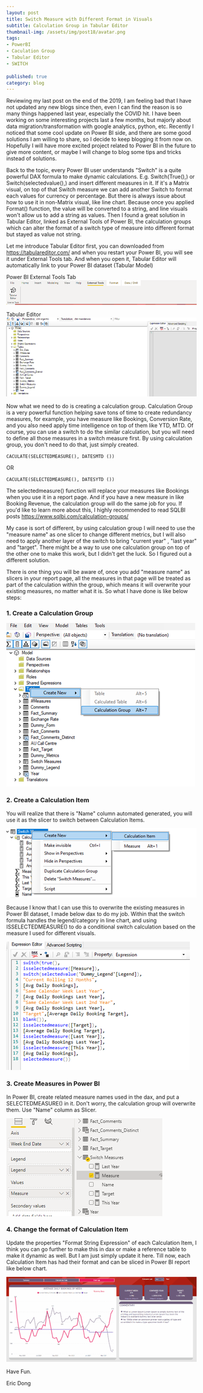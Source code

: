 ```yaml
---
layout: post
title: Switch Measure with Different Format in Visuals
subtitle: Calculation Group in Tabular Editor
thumbnail-img: /assets/img/post18/avatar.png
tags:
- PowerBI
- Caculation Group
- Tabular Editor
- SWITCH

published: true
category: blog
---
```


Reviewing my last post on the end of the 2019, I am feeling bad that I have not updated any new blogs since then, even I can find the reason is so many things happened last year, especially the COVID hit. I have been working on some interesting projects last a few months, but majorly about data migration/transformation with google analytics, python, etc. Recently I noticed that some cool update on Power BI side, and there are some good solutions I am willing to share, so I decide to keep blogging it from now on. Hopefully I will have more excited project related to Power BI in the future to give more content, or maybe I will change to blog some tips and tricks instead of solutions.

Back to the topic, every Power BI user understands "Switch" is a quite powerful DAX formula to make dynamic calculations. E.g. Switch(True(),) or Switch(selectedvalue(),) and insert different measures in it. If it's a Matrix visual, on top of that Switch measure we can add another Switch to format each values for currency or percentage. But there is always issue about how to use it in non-Matrix visual, like line chart. Because once you applied Format() function, the value will be converted to a string, and line visuals won't allow us to add a string as values. Then I found a great solution in Tabular Editor, linked as External Tools of Power BI, the calculation groups which can alter the format of a switch type of measure into different format but stayed as value not string.

Let me introduce Tabular Editor first, you can downloaded from https://tabulareditor.com/ and when you restart your Power BI, you will see it under External Tools tab. And when you open it, Tabular Editor will automatically link to your Power BI dataset (Tabular Model)

Power BI External Tools Tab
![screenshot1](/assets/img/post18/tools.png)

Tabular Editor
![screenshot1](/assets/img/post18/tabular.png)

Now what we need to do is creating a calculation group. Calculation Group is a very powerful function helping save tons of time to create redundancy measures, for example, you have measure like Bookings, Conversion Rate, and you also need apply time intelligence on top of them like YTD, MTD. Of course, you can use a switch to do the similar calculation, but you will need to define all those measures in a switch measure first. By using calculation group, you don't need to do that, just simply created.

```
CACULATE(SELECTEDMEASURE(), DATESMTD ())
```
OR
```
CACULATE(SELECTEDMEASURE(), DATESYTD ())
```

The selectedmeasure() function will replace your measures like Bookings when you use it in a report page. And if you have a new measure in like Booking Revenue, the calculation group will do the same job for you. If you'd like to learn more about this, I highly recommended to read SQLBI posts https://www.sqlbi.com/calculation-groups/

My case is sort of different, by using calculation group I will need to use the "measure name" as one slicer to change different metrics, but I will also need to apply another layer of the switch to bring "current year" , "last year" and "target". There might be a way to use one calculation group on top of the other one to make this work, but I didn't get the luck. So I figured out a different solution.

There is one thing you will be aware of, once you add "measure name" as slicers in your report page, all the measures in that page will be treated as part of the calculation within the group, which means it will overwrite your existing measures, no matter what it is. So what I have done is like below steps:

### 1. Create a Calculation Group

![screenshot1](/assets/img/post18/group.png)

### 2. Create a Calculation Item

You will realize that there is "Name" column automated generated, you will use it as the slicer to switch between Calculation Items.

![screenshot1](/assets/img/post18/item.png)

Because I know that I can use this to overwrite the existing measures in Power BI dataset, I made below dax to do my job. Within that the switch formula handles the legend/category in line chart, and using ISSELECTEDMEASURE() to do a conditional switch calculation based on the measure I used for different visuals.

![screenshot1](/assets/img/post18/dax.png)

### 3. Create Measures in Power BI

In Power BI, create related measure names used in the dax, and put a SELECTEDMEASURE() in it. Don't worry, the calculation group will overwrite them. Use "Name" column as Slicer.

![screenshot1](/assets/img/post18/visual.png)

### 4. Change the format of Calculation Item

Update the properties "Format String Expression" of each Calculation Item, I think you can go further to make this in dax or make a reference table to make it dynamic as well. But I am just simply update it here. Till now, each Calculation Item has had their format and can be sliced in Power BI report like below chart.

![screenshot1](/assets/img/post18/switchmeasure.gif)

Have Fun.

Eric Dong  

